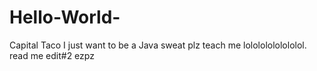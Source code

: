 # Hello-World-
Capital Taco
I just want to be a Java sweat plz teach me lolololololololol.
read me edit#2 ezpz
